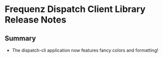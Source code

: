 # Frequenz Dispatch Client Library Release Notes

## Summary

* The dispatch-cli application now features fancy colors and formatting!
